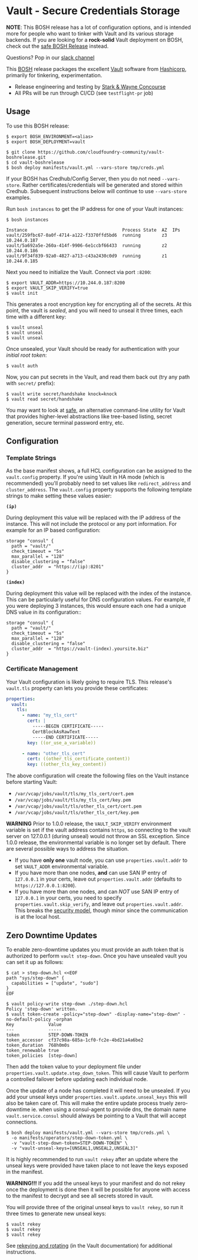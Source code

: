 Vault - Secure Credentials Storage
==================================

**NOTE**: This BOSH release has a lot of configuration options,
and is intended more for people who want to tinker with Vault and
its various storage backends.  If you are looking for a
**rock-solid** Vault deployment on BOSH, check out the [safe BOSH
Release](https://github.com/cloudfoundry-community/safe-boshrelease)
instead.

Questions? Pop in our [slack channel][slack]

This [BOSH][bosh] release packages the excellent [Vault][vault]
software from [Hashicorp][hashicorp], primarily for tinkering,
experimentation.

  - Release engineering and testing by [Stark & Wayne Concourse][ci]
  - All PRs will be run through CI/CD (see `testflight-pr` job)

## Usage

To use this BOSH release:

```
$ export BOSH_ENVIRONMENT=<alias>
$ export BOSH_DEPLOYMENT=vault

$ git clone https://github.com/cloudfoundry-community/vault-boshrelease.git
$ cd vault-boshrelease
$ bosh deploy manifests/vault.yml --vars-store tmp/creds.yml
```

If your BOSH has Credhub/Config Server, then you do not need
`--vars-store`. Rather certificates/credentials will be generated
and stored within Credhub. Subsequent instructions below will
continue to use `--vars-store` examples.

Run `bosh instances` to get the IP address for one of your Vault
instances:

```
$ bosh instances

Instance                                    Process State  AZ  IPs
vault/259fbc67-0a0f-4714-a122-f3370ffd5bd6  running        z3  10.244.0.187
vault/5a692a5e-260a-414f-9906-6e1ccbf66433  running        z2  10.244.0.186
vault/9f34f839-92a0-4827-a713-c43a2430c0d9  running        z1  10.244.0.185
```

Next you need to initialize the Vault. Connect via port `:8200`:

```
$ export VAULT_ADDR=https://10.244.0.187:8200
$ export VAULT_SKIP_VERIFY=true
$ vault init
```

This generates a root encryption key for encrypting all of the
secrets.  At this point, the vault is _sealed_, and you will need
to unseal it three times, each time with a different key:

```
$ vault unseal
$ vault unseal
$ vault unseal
```

Once unsealed, your Vault should be ready for authentication with
your _initial root token_:

```
$ vault auth
```

Now, you can put secrets in the Vault, and read them back out (try
any path with `secret/` prefix):

```
$ vault write secret/handshake knock=knock
$ vault read secret/handshake
```

You may want to look at [safe][safe], an alternative command-line
utility for Vault that provides higher-level abstractions like
tree-based listing, secret generation, secure terminal password
entry, etc.

## Configuration

### Template Strings

As the base manifest shows, a full HCL configuration can be
assigned to the `vault.config` property. If you're using Vault in
HA mode (which is recommended) you'll probably need to set values
like `redirect_address` and `cluster_address`.  The `vault.config`
property supports the following template strings to make setting
these values easier:

**`(ip)`**

During deployment this value will be replaced with the IP address
of the instance. This will not include the protocol or any port
information. For example for an IP based configuration:

```hcl
storage "consul" {
  path = "vault/"
  check_timeout = "5s"
  max_parallel = "128"
  disable_clustering = "false"
  cluster_addr  = "https://(ip):8201"
}
```

**`(index)`**

During deployment this value will be replaced with the index of
the instance. This can be particularly useful for DNS
configuration values. For example, if you were deploying 3
instances, this would ensure each one had a unique DNS value in
its configuration::

```hcl
storage "consul" {
  path = "vault/"
  check_timeout = "5s"
  max_parallel = "128"
  disable_clustering = "false"
  cluster_addr  = "https://vault-(index).yoursite.biz"
}
```

### Certificate Management

Your Vault configuration is likely going to require TLS. This
release's `vault.tls` property can lets you provide these
certificates:

```yaml
properties:
  vault:
    tls:
      - name: "my_tls_cert"
        cert: |
          -----BEGIN CERTIFICATE-----
          CertBlockAsRawText
          -----END CERTIFICATE-----
        key: ((or_use_a_variable))

      - name: "other_tls_cert"
        cert: ((other_tls_certificate_content))
        key: ((other_tls_key_content))
```

The above configuration will create the following files on the
Vault instance before starting Vault:

  - `/var/vcap/jobs/vault/tls/my_tls_cert/cert.pem`
  - `/var/vcap/jobs/vault/tls/my_tls_cert/key.pem`
  - `/var/vcap/jobs/vault/tls/other_tls_cert/cert.pem`
  - `/var/vcap/jobs/vault/tls/other_tls_cert/key.pem`

**WARNING** Prior to 1.0.0 release, the `VAULT_SKIP_VERIFY` environment variable is set
if the vault address contains `https`, so connecting to
the vault server on 127.0.0.1 (during unseal) would not throw an SSL exception. Since 1.0.0
release, the environmental variable is no longer  set  by default. There are several possible
ways to address the situation.
- If you have **only one** vault node, you can use `properties.vault.addr` to set
  `VAULT_ADDR` environmental variable.
- If you have more than one nodes, **and** can use SAN IP entry of `127.0.0.1` in your certs, leave out
  `properties.vault.addr` (defaults to `https://127.0.0.1:8200`).
- If you have more than one nodes, and can _NOT_ use SAN IP entry of `127.0.0.1` in your certs, you 
  need to specify `properties.vault.skip_verify`, and leave out `properties.vault.addr`. This breaks
  the [security model](https://www.vaultproject.io/docs/commands/index.html#vault_skip_verify), though
  minor since the communication is at the local host.

Zero Downtime Updates
---------------------

To enable zero-downtime updates you must provide an auth token
that is authorized to perform `vault step-down`. Once you have
unsealed vault you can set it up as follows:

```
$ cat > step-down.hcl <<EOF
path "sys/step-down" {
  capabilities = ["update", "sudo"]
}
EOF

$ vault policy-write step-down ./step-down.hcl
Policy 'step-down' written.
$ vault token-create -policy="step-down" -display-name="step-down" -no-default-policy -orphan
Key             Value
---             -----
token          	STEP-DOWN-TOKEN
token_accessor 	cf37c98a-685a-1cf0-fc2e-4bd21a4a6be2
token_duration 	768h0m0s
token_renewable true
token_policies  [step-down]
```

Then add the token value to your deployment file under
`properties.vault.update.step_down_token`. This will cause Vault
to perform a controlled failover before updating each individual
node.

Once the update of a node has completed it will need to be
unsealed. If you add your unseal keys under
`properties.vault.update.unseal_keys` this will also be taken care
of. This will make the entire update process truely zero-downtime
ie. when using a consul-agent to provide dns, the domain name
`vault.service.consul` should always be pointing to a Vault that
will accept connections.

```
$ bosh deploy manifests/vault.yml --vars-store tmp/creds.yml \
  -o manifests/operators/step-down-token.yml \
  -v "vault-step-down-token=STEP-DOWN-TOKEN" \
  -v "vault-unseal-keys=[UNSEAL1,UNSEAL2,UNSEAL3]"
```


It is highly recommended to run `vault rekey` after an update
where the unseal keys were provided have taken place to not leave
the keys exposed in the manifest.

**WARNING!!!** If you add the unseal keys to your manifest and do
not rekey once the deployment is done then it will be possible for
anyone with access to the manifest to decrypt and see all secrets
stored in vault.

You will provide three of the original unseal keys to `vault
rekey`, so run it three times to generate new unseal keys:

```
$ vault rekey
$ vault rekey
$ vault rekey
```

See [rekeying and rotating][rekey] (in the Vault documentation)
for additional instructions.

[BOSH]:      https://bosh.io
[vault]:     https://vaultproject.io
[hashicorp]: https://hashicorp.com
[slack]:     https://cloudfoundry.slack.com/messages/vault/
[ci]:        https://ci.starkandwayne.com/teams/main/pipelines/vault-boshrelease
[safe]:      https://github.com/starkandwayne/safe
[rekey]:     https://www.vaultproject.io/guides/rekeying-and-rotating.html
